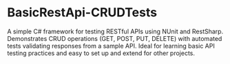 # BasicRestApi-CRUDTests
A simple C# framework for testing RESTful APIs using NUnit and RestSharp. Demonstrates CRUD operations (GET, POST, PUT, DELETE) with automated tests validating responses from a sample API. Ideal for learning basic API testing practices and easy to set up and extend for other projects.
